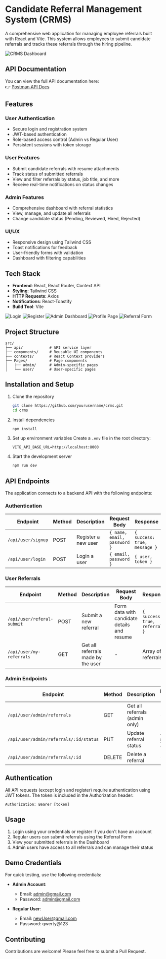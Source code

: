 # Candidate Referral Management System (CRMS)

A comprehensive web application for managing employee referrals built with React and Vite. This system allows employees to submit candidate referrals and tracks these referrals through the hiring pipeline.

![CRMS Dashboard](https://via.placeholder.com/800x400?text=CRMS+Dashboard)

## API Documentation

You can view the full API documentation here:  
👉 [Postman API Docs](https://documenter.getpostman.com/view/34815726/2sB34fm182)

## Features

### User Authentication
- Secure login and registration system
- JWT-based authentication
- Role-based access control (Admin vs Regular User)
- Persistent sessions with token storage

### User Features
- Submit candidate referrals with resume attachments
- Track status of submitted referrals
- View and filter referrals by status, job title, and more
- Receive real-time notifications on status changes

### Admin Features
- Comprehensive dashboard with referral statistics
- View, manage, and update all referrals
- Change candidate status (Pending, Reviewed, Hired, Rejected)


### UI/UX
- Responsive design using Tailwind CSS
- Toast notifications for feedback
- User-friendly forms with validation
- Dashboard with filtering capabilities

## Tech Stack

- **Frontend**: React, React Router, Context API
- **Styling**: Tailwind CSS
- **HTTP Requests**: Axios
- **Notifications**: React-Toastify
- **Build Tool**: Vite

![Login](src/assets/login.png)
![Register](src/assets/register.png)
![Admin Dashboard](src/assets/admin_dashboard.png)
![Profile Page](src/assets/profilePage.png)
![Referral Form](src/assets/User_referral_form.png)

## Project Structure

```
src/
├── api/            # API service layer
├── components/     # Reusable UI components
├── contexts/       # React Context providers
├── Pages/          # Page components
│   ├── admin/      # Admin-specific pages
│   └── user/       # User-specific pages
```

## Installation and Setup

1. Clone the repository
   ```bash
   git clone https://github.com/yourusername/crms.git
   cd crms
   ```

2. Install dependencies
   ```bash
   npm install
   ```

3. Set up environment variables
   Create a `.env` file in the root directory:
   ```
   VITE_API_BASE_URL=http://localhost:8000
   ```

4. Start the development server
   ```bash
   npm run dev
   ```

## API Endpoints

The application connects to a backend API with the following endpoints:

### Authentication

| Endpoint | Method | Description | Request Body | Response |
|----------|--------|-------------|-------------|----------|
| `/api/user/signup` | POST | Register a new user | `{ name, email, password }` | `{ success: true, message }` |
| `/api/user/login` | POST | Login a user | `{ email, password }` | `{ user, token }` |

### User Referrals

| Endpoint | Method | Description | Request Body | Response |
|----------|--------|-------------|-------------|----------|
| `/api/user/referal-submit` | POST | Submit a new referral | Form data with candidate details and resume | `{ success: true, referral }` |
| `/api/user/my-referrals` | GET | Get all referrals made by the user | - | Array of referrals |

### Admin Endpoints

| Endpoint | Method | Description | Request Body | Response |
|----------|--------|-------------|-------------|----------|
| `/api/user/admin/referrals` | GET | Get all referrals (admin only) | - | Array of referrals |
| `/api/user/admin/referrals/:id/status` | PUT | Update referral status | `{ status }` | `{ success: true, updatedReferral }` |
| `/api/user/admin/referrals/:id` | DELETE | Delete a referral | - | `{ success: true, message }` |

## Authentication

All API requests (except login and register) require authentication using JWT tokens. The token is included in the Authorization header:

```
Authorization: Bearer [token]
```

## Usage

1. Login using your credentials or register if you don't have an account
2. Regular users can submit referrals using the Referral Form
3. View your submitted referrals in the Dashboard
4. Admin users have access to all referrals and can manage their status

## Demo Credentials

For quick testing, use the following credentials:

- **Admin Account**:
  - Email: admin@gmail.com
  - Password: admin@gmail.com

- **Regular User**:
  - Email: newUser@gmail.com
  - Password: qwerty@123


## Contributing

Contributions are welcome! Please feel free to submit a Pull Request.
